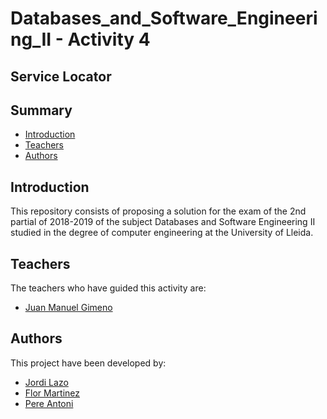 # Databases_and_Software_Engineering_II - Activity 4
## Service Locator
 
## Summary
  - [Introduction](#introduction)
  - [Teachers](#teachers)
  - [Authors](#authors)

## Introduction
This repository consists of proposing a solution for the exam of the 2nd partial of 2018-2019 of the subject Databases and Software Engineering II studied in the degree of computer engineering at the University of Lleida.

## Teachers
The teachers who have guided this activity are:
- [Juan Manuel Gimeno](https://github.com/jmgimeno)

## Authors
This project have been developed by:
- [Jordi Lazo](https://github.com/JordiLazo)
- [Flor Martinez](https://github.com/flormartinezm)
- [Pere Antoni](https://github.com/sys-walker)
